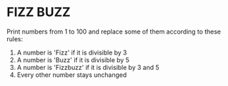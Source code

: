 # FIZZ BUZZ

Print numbers from 1 to 100 and replace some of them according to these rules:

1. A number is 'Fizz' if it is divisible by 3
2. A number is 'Buzz' if it is divisible by 5
3. A number is 'Fizzbuzz' if it is divisible by 3 and 5
4. Every other number stays unchanged
